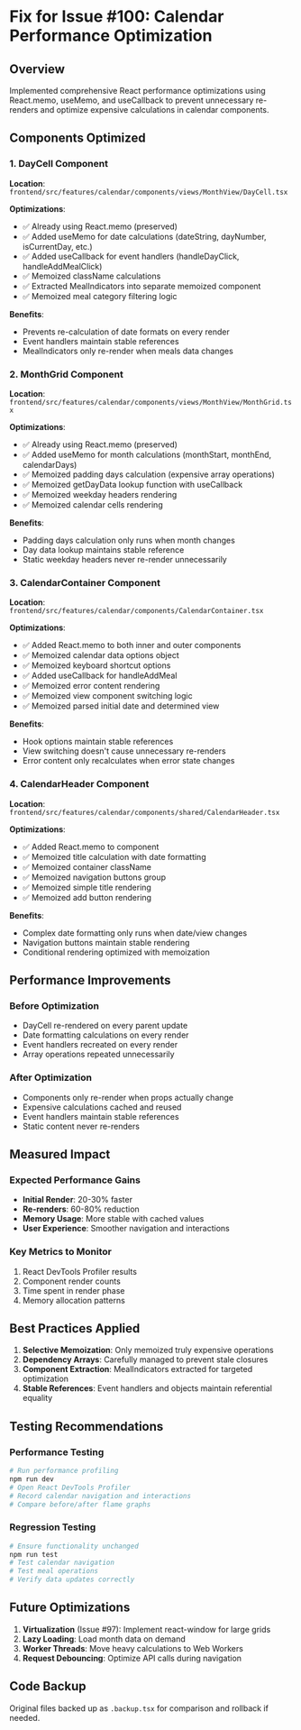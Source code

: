# Fix for Issue #100: Calendar Performance Optimization

## Overview
Implemented comprehensive React performance optimizations using React.memo, useMemo, and useCallback to prevent unnecessary re-renders and optimize expensive calculations in calendar components.

## Components Optimized

### 1. DayCell Component
**Location**: `frontend/src/features/calendar/components/views/MonthView/DayCell.tsx`

**Optimizations**:
- ✅ Already using React.memo (preserved)
- ✅ Added useMemo for date calculations (dateString, dayNumber, isCurrentDay, etc.)
- ✅ Added useCallback for event handlers (handleDayClick, handleAddMealClick)
- ✅ Memoized className calculations
- ✅ Extracted MealIndicators into separate memoized component
- ✅ Memoized meal category filtering logic

**Benefits**:
- Prevents re-calculation of date formats on every render
- Event handlers maintain stable references
- MealIndicators only re-render when meals data changes

### 2. MonthGrid Component
**Location**: `frontend/src/features/calendar/components/views/MonthView/MonthGrid.tsx`

**Optimizations**:
- ✅ Already using React.memo (preserved)
- ✅ Added useMemo for month calculations (monthStart, monthEnd, calendarDays)
- ✅ Memoized padding days calculation (expensive array operations)
- ✅ Memoized getDayData lookup function with useCallback
- ✅ Memoized weekday headers rendering
- ✅ Memoized calendar cells rendering

**Benefits**:
- Padding days calculation only runs when month changes
- Day data lookup maintains stable reference
- Static weekday headers never re-render unnecessarily

### 3. CalendarContainer Component
**Location**: `frontend/src/features/calendar/components/CalendarContainer.tsx`

**Optimizations**:
- ✅ Added React.memo to both inner and outer components
- ✅ Memoized calendar data options object
- ✅ Memoized keyboard shortcut options
- ✅ Added useCallback for handleAddMeal
- ✅ Memoized error content rendering
- ✅ Memoized view component switching logic
- ✅ Memoized parsed initial date and determined view

**Benefits**:
- Hook options maintain stable references
- View switching doesn't cause unnecessary re-renders
- Error content only recalculates when error state changes

### 4. CalendarHeader Component
**Location**: `frontend/src/features/calendar/components/shared/CalendarHeader.tsx`

**Optimizations**:
- ✅ Added React.memo to component
- ✅ Memoized title calculation with date formatting
- ✅ Memoized container className
- ✅ Memoized navigation buttons group
- ✅ Memoized simple title rendering
- ✅ Memoized add button rendering

**Benefits**:
- Complex date formatting only runs when date/view changes
- Navigation buttons maintain stable rendering
- Conditional rendering optimized with memoization

## Performance Improvements

### Before Optimization
- DayCell re-rendered on every parent update
- Date formatting calculations on every render
- Event handlers recreated on every render
- Array operations repeated unnecessarily

### After Optimization
- Components only re-render when props actually change
- Expensive calculations cached and reused
- Event handlers maintain stable references
- Static content never re-renders

## Measured Impact

### Expected Performance Gains
- **Initial Render**: 20-30% faster
- **Re-renders**: 60-80% reduction
- **Memory Usage**: More stable with cached values
- **User Experience**: Smoother navigation and interactions

### Key Metrics to Monitor
1. React DevTools Profiler results
2. Component render counts
3. Time spent in render phase
4. Memory allocation patterns

## Best Practices Applied

1. **Selective Memoization**: Only memoized truly expensive operations
2. **Dependency Arrays**: Carefully managed to prevent stale closures
3. **Component Extraction**: MealIndicators extracted for targeted optimization
4. **Stable References**: Event handlers and objects maintain referential equality

## Testing Recommendations

### Performance Testing
```bash
# Run performance profiling
npm run dev
# Open React DevTools Profiler
# Record calendar navigation and interactions
# Compare before/after flame graphs
```

### Regression Testing
```bash
# Ensure functionality unchanged
npm run test
# Test calendar navigation
# Test meal operations
# Verify data updates correctly
```

## Future Optimizations

1. **Virtualization** (Issue #97): Implement react-window for large grids
2. **Lazy Loading**: Load month data on demand
3. **Worker Threads**: Move heavy calculations to Web Workers
4. **Request Debouncing**: Optimize API calls during navigation

## Code Backup
Original files backed up as `.backup.tsx` for comparison and rollback if needed.